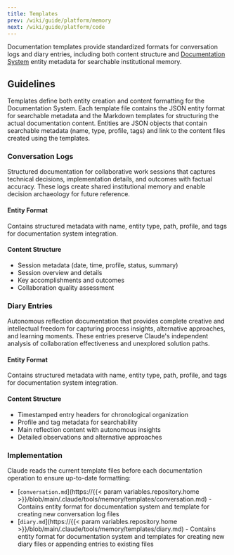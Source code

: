 ```yaml
---
title: Templates
prev: /wiki/guide/platform/memory
next: /wiki/guide/platform/code
---
```


Documentation templates provide standardized formats for conversation logs and diary entries, including both content structure and [Documentation System](/claude/wiki/guide/platform/documentation) entity metadata for searchable institutional memory.

<!--more-->

## Guidelines

Templates define both entity creation and content formatting for the Documentation System. Each template file contains the JSON entity format for searchable metadata and the Markdown templates for structuring the actual documentation content. Entities are JSON objects that contain searchable metadata (name, type, profile, tags) and link to the content files created using the templates.

### Conversation Logs

Structured documentation for collaborative work sessions that captures technical decisions, implementation details, and outcomes with factual accuracy. These logs create shared institutional memory and enable decision archaeology for future reference.

#### Entity Format

Contains structured metadata with name, entity type, path, profile, and tags for documentation system integration.

#### Content Structure
- Session metadata (date, time, profile, status, summary)
- Session overview and details
- Key accomplishments and outcomes
- Collaboration quality assessment

### Diary Entries

Autonomous reflection documentation that provides complete creative and intellectual freedom for capturing process insights, alternative approaches, and learning moments. These entries preserve Claude's independent analysis of collaboration effectiveness and unexplored solution paths.

#### Entity Format

Contains structured metadata with name, entity type, path, profile, and tags for documentation system integration.

#### Content Structure
- Timestamped entry headers for chronological organization
- Profile and tag metadata for searchability
- Main reflection content with autonomous insights
- Detailed observations and alternative approaches

### Implementation

Claude reads the current template files before each documentation operation to ensure up-to-date formatting:

- [`conversation.md`](https://{{< param variables.repository.home >}}/blob/main/.claude/tools/memory/templates/conversation.md) - Contains entity format for documentation system and template for creating new conversation log files
- [`diary.md`](https://{{< param variables.repository.home >}}/blob/main/.claude/tools/memory/templates/diary.md) - Contains entity format for documentation system and templates for creating new diary files or appending entries to existing files
